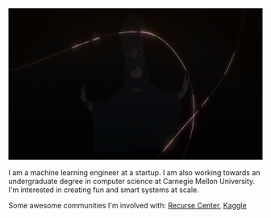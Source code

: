 <div align='center'>
  <img height=300 src='https://github.com/liaopeiyuan/liaopeiyuan/blob/master/boogiepop.gif?raw=true' />
</div>

I am a machine learning engineer at a startup. I am also working towards an undergraduate degree in computer science at Carnegie Mellon University. I'm interested in creating fun and smart systems at scale. 

Some awesome communities I'm involved with: [Recurse Center](https://recurse.com/), [Kaggle](https://kaggle.com/alexanderliao)
